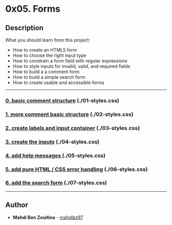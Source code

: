 # 0x05. Forms

## Description
What you should learn from this project:
 
* How to create an HTML5 form
* How to choose the right input type
* How to constrain a form field with regular expressions
* How to style inputs for invalid, valid, and required fields
* How to build a a comment form
* How to build a simple search form
* How to create usable and accessible forms
---

### [0. basic comment structure](./01-index.html) (./01-styles.css)

### [1. more comment basic structure](./02-index.html) (./02-styles.css)

### [2. create labels and input container](./03-index.html) (./03-styles.css)

### [3. create the inputs](./04-index.html) (./04-styles.css)

### [4. add help messages ](./05-index.html) (./05-styles.css)

### [5. add pure HTML / CSS error handling](./06-index.html) (./06-styles.css)

### [6. add the search form](./07-index.html) (./07-styles.css)


---

## Author
* **Mahdi Ben Zouitina** - [mahdibz97](https://github.com/mahdibz97)